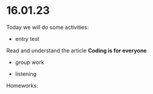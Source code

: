# 16.01.23

Today we will do some activities:

* entry test

Read and understand the article **Coding is for everyone**

* group work

* listening

Homeworks:
